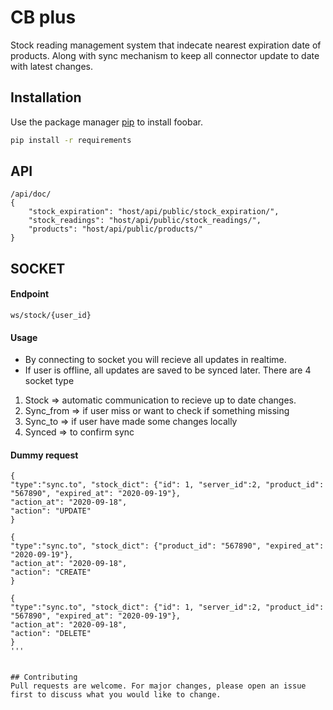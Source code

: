 # CB plus

Stock reading management system that indecate nearest expiration date of products. Along with sync mechanism to keep all connector update to date with latest changes.

## Installation

Use the package manager [pip](https://pip.pypa.io/en/stable/) to install foobar.

```bash
pip install -r requirements
```

## API 

```
/api/doc/
{
    "stock_expiration": "host/api/public/stock_expiration/",
    "stock_readings": "host/api/public/stock_readings/",
    "products": "host/api/public/products/"
}
```

## SOCKET
#### Endpoint

```
ws/stock/{user_id}
```
#### Usage
* By connecting to socket you will recieve all updates in realtime.
* If user is offline, all updates are saved to be synced later.
There are 4 socket type 
1. Stock => automatic communication to recieve up to date changes. 
2. Sync_from => if user miss or want to check if something missing
3. Sync_to => if user have made some changes locally
4. Synced => to confirm sync

#### Dummy request
```
{
"type":"sync.to", "stock_dict": {"id": 1, "server_id":2, "product_id": "567890", "expired_at": "2020-09-19"},
"action_at": "2020-09-18",
"action": "UPDATE"
}

{
"type":"sync.to", "stock_dict": {"product_id": "567890", "expired_at": "2020-09-19"},
"action_at": "2020-09-18",
"action": "CREATE"
}

{
"type":"sync.to", "stock_dict": {"id": 1, "server_id":2, "product_id": "567890", "expired_at": "2020-09-19"},
"action_at": "2020-09-18",
"action": "DELETE"
}
'''


## Contributing
Pull requests are welcome. For major changes, please open an issue first to discuss what you would like to change.
